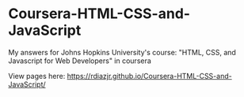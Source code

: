 # Coursera-HTML-CSS-and-JavaScript
My answers for Johns Hopkins University's course: "HTML, CSS, and Javascript for Web Developers" in coursera

View pages here: https://rdiazjr.github.io/Coursera-HTML-CSS-and-JavaScript/
